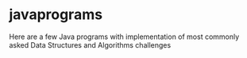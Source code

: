 # javaprograms
Here are a few Java programs with implementation of most commonly asked Data Structures and Algorithms challenges
